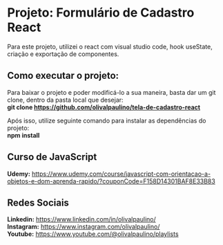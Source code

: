 # Projeto: Formulário de Cadastro React

Para este projeto, utilizei o react com visual studio code, hook useState, criação e exportação de componentes.

## Como executar o projeto:

Para baixar o projeto e poder modificá-lo a sua maneira, basta dar um git clone, dentro da pasta local que desejar: <br>
**git clone https://github.com/olivalpaulino/tela-de-cadastro-react**

Após isso, utilize seguinte comando para instalar as dependências do projeto: <br>
**npm install** 

## Curso de JavaScript
**Udemy:** https://www.udemy.com/course/javascript-com-orientacao-a-objetos-e-dom-aprenda-rapido/?couponCode=F158D14301BAF8E33B83

## Redes Sociais

**Linkedin:** https://www.linkedin.com/in/olivalpaulino/ <br>
**Instagram:** https://www.instagram.com/olivalpaulino/ <br>
**Youtube:** https://www.youtube.com/@olivalpaulino/playlists <br>